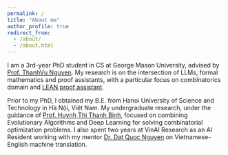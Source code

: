 ```yaml
---
permalink: /
title: "About me"
author_profile: true
redirect_from: 
  - /about/
  - /about.html
---
```


I am a 3rd-year PhD student in CS at George Mason University, advised by [Prof. ThanhVu Nguyen](https://dynaroars.github.io/people/nguyenthanhvuh/). My research is on the intersection of LLMs, formal mathematics and proof assistants, with a particular focus on combinatorics domain and [LEAN proof assistant](https://lean-lang.org/). 

Prior to my PhD, I obtained my B.E. from Hanoi University of Science and Technology in Hà Nội, Việt Nam. My undergraduate research, under the guidance of [Prof. Huynh Thi Thanh Binh](https://users.soict.hust.edu.vn/binhht/), focused on combining Evolutionary Algorithms and Deep Learning for solving combinatorial optimization problems. I also spent two years at VinAI Research as an AI Resident working with my mentor [Dr. Dat Quoc Nguyen](https://datquocnguyen.github.io/) on Vietnamese-English machine translation.